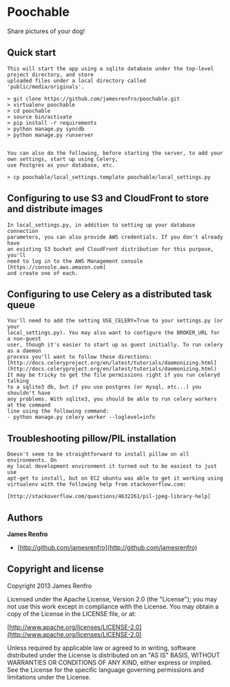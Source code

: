 Poochable
=========

Share pictures of your dog!

## Quick start

	This will start the app using a sqlite database under the top-level project directory, and store
	uploaded files under a local directory called 'public/media/originals'.

	> git clone https://github.com/jamesrenfro/poochable.git
	> virtualenv poochable
	> cd poochable
	> source bin/activate
	> pip install -r requirements
	> python manage.py syncdb
	> python manage.py runserver  


	You can also do the following, before starting the server, to add your own settings, start up using Celery, 
	use Postgres as your database, etc. 

	> cp poochable/local_settings.template poochable/local_settings.py


## Configuring to use S3 and CloudFront to store and distribute images

	In local_settings.py, in addition to setting up your database connection
	parameters, you can also provide AWS credentials. If you don't already have
	an existing S3 bucket and CloudFront distribution for this purpose, you'll
	need to log in to the AWS Management console [https://console.aws.amazon.com]
	and create one of each.

## Configuring to use Celery as a distributed task queue

	You'll need to add the setting USE_CELERY=True to your settings.py (or your
	local_settings.py). You may also want to configure the BROKER_URL for a non-guest
 	user, though it's easier to start up as guest initially. To run celery as a daemon 
	process you'll want to follow these directions: [http://docs.celeryproject.org/en/latest/tutorials/daemonizing.html](http://docs.celeryproject.org/en/latest/tutorials/daemonizing.html) 
	It may be tricky to get the file permissions right if you run celeryd talking
	to a sqlite3 db, but if you use postgres (or mysql, etc...) you shouldn't have
	any problems. With sqlite3, you should be able to run celery workers at the command
	line using the following command:
	- python manage.py celery worker --loglevel=info

## Troubleshooting pillow/PIL installation

	Doesn't seem to be straightforward to install pillow on all environments. On
	my local development environment it turned out to be easiest to just use
	apt-get to install, but on EC2 ubuntu was able to get it working using
	virtualenv with the following help from stackoverflow.com:
	
	[http://stackoverflow.com/questions/4632261/pil-jpeg-library-help]


## Authors

**James Renfro**

+ [http://github.com/jamesrenfro](http://github.com/jamesrenfro)

## Copyright and license

Copyright 2013 James Renfro

Licensed under the Apache License, Version 2.0 (the "License");
you may not use this work except in compliance with the License.
You may obtain a copy of the License in the LICENSE file, or at:

  [http://www.apache.org/licenses/LICENSE-2.0](http://www.apache.org/licenses/LICENSE-2.0)

Unless required by applicable law or agreed to in writing, software
distributed under the License is distributed on an "AS IS" BASIS,
WITHOUT WARRANTIES OR CONDITIONS OF ANY KIND, either express or implied.
See the License for the specific language governing permissions and
limitations under the License.

